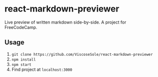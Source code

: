 # react-markdown-previewer

Live preview of written markdown side-by-side. A project for FreeCodeCamp.

## Usage

1.  `git clone https://github.com/ViscoseSole/react-markdown-previewer`
2.  `npm install`
3.  `npm start`
4.  Find project at `localhost:3000`

